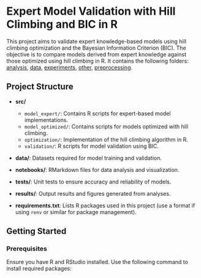 # Expert Model Validation with Hill Climbing and BIC in R

<!-- README.md is generated from README.Rmd. Please edit that file -->

<!-- badges: start -->

<!-- badges: end -->

This project aims to validate expert knowledge-based models using hill climbing optimization and the Bayesian Information Criterion (BIC). The objective is to compare models derived from expert knowledge against those optimized using hill climbing in R. It contains the
following folders: [analysis](./analysis), [data](./data),
[experiments](./experiments), [other](./other),
[preprocessing](./preprocessing). 

## Project Structure

- **src/**
  - `model_expert/`: Contains R scripts for expert-based model implementations.
  - `model_optimized/`: Contains scripts for models optimized with hill climbing.
  - `optimization/`: Implementation of the hill climbing algorithm in R.
  - `validation/`: R scripts for model validation using BIC.

- **data/**: Datasets required for model training and validation.

- **notebooks/**: RMarkdown files for data analysis and visualization.

- **tests/**: Unit tests to ensure accuracy and reliability of models.

- **results/**: Output results and figures generated from analyses.

- **requirements.txt**: Lists R packages used in this project (use a format if using `renv` or similar for package management).

## Getting Started

### Prerequisites

Ensure you have R and RStudio installed. Use the following command to install required packages:
